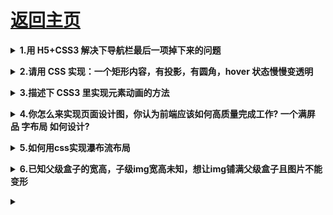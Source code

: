 # [返回主页](https://github.com/yisainan/web-interview/blob/master/README.md)

<b><details><summary>1.用 H5+CSS3 解决下导航栏最后一项掉下来的问题</summary></b>

答案：box-sizing: border-box;

</details>

<b><details><summary>2.请用 CSS 实现：一个矩形内容，有投影，有圆角，hover 状态慢慢变透明</summary></b>

答案：

```html
<div class="test"></div>
```

```css
.test {
  width: 200px;
  height: 100px;
  border-radius: 10px;
  box-shadow: 10px 10px 5px #888888;
  background-color: green;
  transition: 0.7s;
}
.test:hover {
  opacity: 0;
}
```

</details>

<b><details><summary>3.描述下 CSS3 里实现元素动画的方法</summary></b>

答案：

1. 创建动画：@keyframes 规则

方式一：from{属性：值;} to{属性：值;}

```css
@keyframes myflash {
  from {
    width: 200px;
    height: 200px;
  }
  to {
    position: relative;
    left: 50px;
    transform: rotate(360deg);
  }
}
```

方式二：0%{属性：值;} 100%{属性：值;}
0% 是动画的开始，100% 是动画的完成。可以在二者之间加入 25%，50%等

```css
@keyframes myflash {
  0% {
    background: red;
  }
  50% {
    background: yellow;
  }
  75% {
    background: green;
  }
  100% {
    background: blue;
  }
}
```

2. 将动画绑定到选择器

在样式中，设置动画属性 animation，自定义动画名称和时长。

animation：动画名 时长；

此时就可以完成一个简单的动画了，要进行更多设置还需要其他属性。

```css
#first {
  animation: myflash 10s;
  animation-delay: 2s;
  animation-iteration-count: 2;
  animation-timing-function: ease-in;
}
```

解析：[参考](https://jingyan.baidu.com/article/363872ec01c1146e4ba16fa5.html)

</details>

<b><details><summary>4.你怎么来实现页面设计图，你认为前端应该如何高质量完成工作? 一个满屏 品 字布局 如何设计?</summary></b>

答案：

</details>

<b><details><summary>5.如何用css实现瀑布流布局</summary></b>

答案：
利用column-count和break-inside这两个CSS3属性即可，复制如下代码即可察看效果
```
<!DOCTYPE html>
<html>
<head>
    <meta charset="utf-8">
    <style>
        body {
            margin: 0;
        }
        .waterfall-container {
            /*分几列*/
            column-count: 2;
            width: 100%;
            /* 列间距 */
            column-gap: 10px;
        }

        .waterfall-item {
            break-inside: avoid;
            width: 100%;
            height: 100px;
            margin-bottom: 10px;
            background: #ddd;
            column-gap: 0;
            text-align: center;
            color: #fff;
            font-size: 40px;
        }
    </style>
</head>
<body>
    <div class="waterfall-container">
        <div class="waterfall-item" style="height: 100px">1</div>
        <div class="waterfall-item" style="height: 300px">2</div>
        <div class="waterfall-item" style="height: 400px">3</div>
        <div class="waterfall-item" style="height: 100px">4</div>
        <div class="waterfall-item" style="height: 300px">5</div>
        <div class="waterfall-item" style="height: 600px">6</div>
        <div class="waterfall-item" style="height: 400px">7</div>
        <div class="waterfall-item" style="height: 300px">8</div>
        <div class="waterfall-item" style="height: 700px">9</div>
        <div class="waterfall-item" style="height: 100px">10</div>
    </div>
</body>
</html>
```

</details>

<b><details><summary>6.已知父级盒子的宽高，子级img宽高未知，想让img铺满父级盒子且图片不能变形</summary></b>

答案：需要用到`css`的`object-fit`属性

```css
div {
    width: 200px;
    height: 200px;
}
img {
    object-fit: cover;
    width: 100%;
    height: 100%;
}
```

解析：[MDN](https://developer.mozilla.org/zh-CN/docs/Web/CSS/object-fit)

</details>

<b><details><summary></summary></b>

答案：

</details>